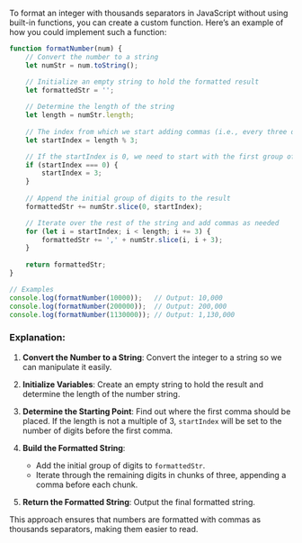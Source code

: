 To format an integer with thousands separators in JavaScript without using built-in functions, you can create a custom function. Here’s an example of how you could implement such a function:

```javascript
function formatNumber(num) {
    // Convert the number to a string
    let numStr = num.toString();

    // Initialize an empty string to hold the formatted result
    let formattedStr = '';
    
    // Determine the length of the string
    let length = numStr.length;
    
    // The index from which we start adding commas (i.e., every three digits from the end)
    let startIndex = length % 3;

    // If the startIndex is 0, we need to start with the first group of three digits
    if (startIndex === 0) {
        startIndex = 3;
    }
    
    // Append the initial group of digits to the result
    formattedStr += numStr.slice(0, startIndex);

    // Iterate over the rest of the string and add commas as needed
    for (let i = startIndex; i < length; i += 3) {
        formattedStr += ',' + numStr.slice(i, i + 3);
    }
    
    return formattedStr;
}

// Examples
console.log(formatNumber(10000));   // Output: 10,000
console.log(formatNumber(200000));  // Output: 200,000
console.log(formatNumber(1130000)); // Output: 1,130,000
```

### Explanation:

1. **Convert the Number to a String**: Convert the integer to a string so we can manipulate it easily.

2. **Initialize Variables**: Create an empty string to hold the result and determine the length of the number string.

3. **Determine the Starting Point**: Find out where the first comma should be placed. If the length is not a multiple of 3, `startIndex` will be set to the number of digits before the first comma.

4. **Build the Formatted String**: 
   - Add the initial group of digits to `formattedStr`.
   - Iterate through the remaining digits in chunks of three, appending a comma before each chunk.

5. **Return the Formatted String**: Output the final formatted string.

This approach ensures that numbers are formatted with commas as thousands separators, making them easier to read.